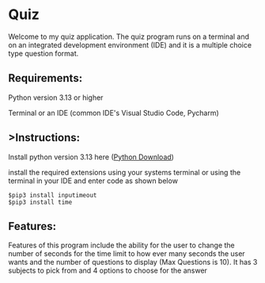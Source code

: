 <h1>Quiz</h1>
<p>Welcome to my quiz application. The quiz program runs on a terminal and on an integrated development environment (IDE) and it is a multiple choice type question format.</p>
<h2>Requirements:</h2>

Python version 3.13 or higher

Terminal or an IDE (common IDE's Visual Studio Code, Pycharm)

<h2>>Instructions:</h2>

Install python version 3.13 here ([Python Download](https://www.python.org/downloads/))

<p>install the required extensions using your systems terminal or using the terminal in your IDE and enter code as shown below</p>

    $pip3 install inputimeout  
    $pip3 install time

<h2> Features: </h2>
<p>Features of this program include the ability for the user to change the number of seconds for the time limit to how ever many seconds the user wants and the number of questions to display (Max Questions is 10). It has 3 subjects to pick from and 4 options to choose for the answer</p>